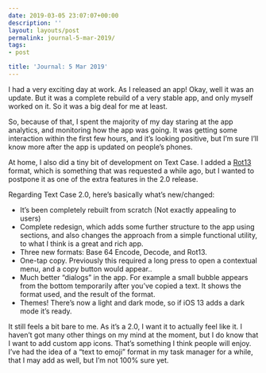 ```yaml
---
date: 2019-03-05 23:07:07+00:00
description: ''
layout: layouts/post
permalink: journal-5-mar-2019/
tags:
- post

title: 'Journal: 5 Mar 2019'
---
```


<p>I had a very exciting day at work. As I released an app! Okay, well it was an update. But it was a complete rebuild of a very stable app, and only myself worked on it. So it was a big deal for me at least.</p>
<p>So, because of that, I spent the majority of my day staring at the app analytics, and monitoring how the app was going. It was getting some interaction within the first few hours, and it&#8217;s looking positive, but I&#8217;m sure I&#8217;ll know more after the app is updated on people&#8217;s phones.</p>
<p>At home, I also did a tiny bit of development on Text Case. I added a <a href="https://en.wikipedia.org/wiki/ROT13">Rot13</a> format, which is something that was requested a while ago, but I wanted to postpone it as one of the extra features in the 2.0 release.</p>
<p>Regarding Text Case 2.0, here&#8217;s basically what&#8217;s new/changed:</p>
<ul>
<li>It&#8217;s been completely rebuilt from scratch (Not exactly appealing to users)</li>
<li>Complete redesign, which adds some further structure to the app using sections, and also changes the approach from a simple functional utility, to what I think is a great and rich app.</li>
<li>Three new formats: Base 64 Encode, Decode, and Rot13.</li>
<li>One-tap copy. Previously this required a long press to open a contextual menu, and a copy button would appear..</li>
<li>Much better &#8220;dialogs&#8221; in the app. For example a small bubble appears from the bottom temporarily after you&#8217;ve copied a text. It shows the format used, and the result of the format.</li>
<li>Themes! There&#8217;s now a light and dark mode, so if iOS 13 adds a dark mode it&#8217;s ready.</li>
</ul>
<p>It still feels a bit bare to me. As it&#8217;s a 2.0, I want it to actually feel like it. I haven&#8217;t got many other things on my mind at the moment, but I do know that I want to add custom app icons. That&#8217;s something I think people will enjoy. I&#8217;ve had the idea of a &#8220;text to emoji&#8221; format in my task manager for a while, that I may add as well, but I&#8217;m not 100% sure yet.</p>
